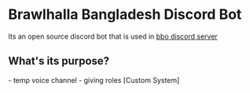 # Brawlhalla Bangladesh Discord Bot

Its an open source discord bot that is used in [bbo discord server](https://discord.gg/SwPn3NDv)

<h2>What's its purpose?</h2>
- temp voice channel
- giving roles [Custom System]


